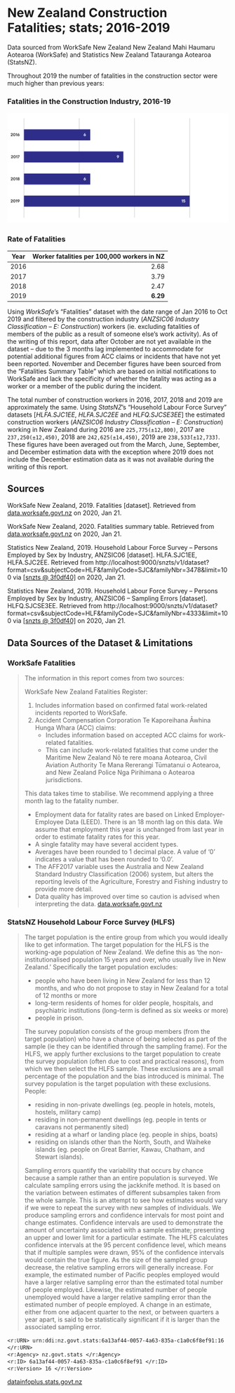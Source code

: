 # New Zealand Construction Fatalities; stats; 2016-2019

Data sourced from WorkSafe New Zealand New Zealand Mahi Haumaru Aotearoa (WorkSafe) and Statistics New Zealand Tatauranga Aotearoa (StatsNZ).

Throughout 2019 the number of fatalities in the construction sector were much higher than previous years:

### Fatalities in the Construction Industry, 2016-19
![Graph of WorkSafe Fatalities in the Construction Industry, 2016-19](/docs/worksafeConstructionFatalities2016-19.svg)

### Rate of Fatalities
| Year | Worker fatalities per 100,000 workers in NZ |
| :--: | ------------------------------------------: |
| 2016 | 2.68                                        |
| 2017 | 3.79                                        |
| 2018 | 2.47                                        |
| 2019 | **6.29**                                    |

Using *WorkSafe*’s “Fatalities” dataset with the date range of Jan 2016 to Oct 2019 and filtered by the construction industry (*ANZSIC06 Industry Classification – E: Construction*) workers (ie. excluding fatalities of members of the public as a result of someone else’s work activity). As of the writing of this report, data after October are not yet available in the dataset – due to the 3 months lag implemented to accommodate for potential additional figures from ACC claims or incidents that have not yet been reported. November and December figures have been sourced from the “Fatalities Summary Table” which are based on initial notifications to WorkSafe and lack the specificity of whether the fatality was acting as a worker or a member of the public during the incident. 

The total number of construction workers in 2016, 2017, 2018 and 2019 are approximately the same. Using *StatsNZ*’s “Household Labour Force Survey” datasets [*HLFA.SJC1EE*, *HLFA.SJC2EE* and *HLFQ.SJCSE3EE*] the estimated construction workers (*ANZSIC06 Industry Classification – E: Construction*) working in New Zealand during 2016 are `225,775(±12,800)`, 2017 are `237,250(±12,450)`, 2018 are `242,625(±14,450)`, 2019 are `238,53̄3̄(±12,73̄3̄)`. These figures have been averaged out from the March, June, September, and December estimation data with the exception where 2019 does not include the December estimation data as it was not available during the writing of this report.

## Sources
WorkSafe New Zealand, 2019. Fatalities \[dataset\]. Retrieved from [data.worksafe.govt.nz](https://data.worksafe.govt.nz/graph/detail/fatalities) on 2020, Jan 21.

WorkSafe New Zealand, 2020. Fatalities summary table. Retrieved from [data.worksafe.govt.nz](https://data.worksafe.govt.nz/editorial/fatalities_summary_table) on 2020, Jan 21.

Statistics New Zealand, 2019. Household Labour Force Survey – Persons Employed by Sex by Industry, ANZSIC06 \[dataset\]. HLFA.SJC1EE, HLFA.SJC2EE. Retrieved from http://localhost:9000/snzts/v1/dataset?format=csv&subjectCode=HLF&familyCode=SJC&familyNbr=3478&limit=100 via [\[snzts @ 3f0df40\]](https://github.com/cmhh/snzts/tree/3f0df408352def9356646c63686485d4489d7bb8) on 2020, Jan 21.

Statistics New Zealand, 2019. Household Labour Force Survey – Persons Employed by Sex by Industry, ANZSIC06 – Sampling Errors \[dataset\]. HLFQ.SJCSE3EE. Retrieved from http://localhost:9000/snzts/v1/dataset?format=csv&subjectCode=HLF&familyCode=SJC&familyNbr=4333&limit=100 via [\[snzts @ 3f0df40\]](https://github.com/cmhh/snzts/tree/3f0df408352def9356646c63686485d4489d7bb8) on 2020, Jan 21.

## Data Sources of the Dataset & Limitations

### WorkSafe Fatalities
> The information in this report comes from two sources: 
>
> WorkSafe New Zealand Fatalities Register:
> 1. Includes information based on confirmed fatal work-related incidents reported to WorkSafe. 
> 2. Accident Compensation Corporation Te Kaporeihana Āwhina Hunga Whara (ACC) claims:
>    * Includes information based on accepted ACC claims for work-related fatalities.  
>    * This can include work-related fatalities that come under the Maritime New Zealand Nō te rere moana Aotearoa, Civil Aviation Authority Te Mana Rererangi Tūmatanui o Aotearoa, and New Zealand Police Nga Pirihimana o Aotearoa jurisdictions. 
>
> This data takes time to stabilise. We recommend applying a three month lag to the fatality number.
>
> * Employment data for fatality rates are based on Linked Employer-Employee Data (LEED). There is an 18 month lag on this data. We assume that employment this year is unchanged from last year in order to estimate fatality rates for this year.
> * A single fatality may have several accident types.
> * Averages have been rounded to 1 decimal place. A value of ‘0’ indicates a value that has been rounded to ‘0.0’.
> * The AFF2017 variable uses the Australia and New Zealand Standard Industry Classification (2006) system, but alters the reporting levels of the Agriculture, Forestry and Fishing industry to provide more detail.
> * Data quality has improved over time so caution is advised when interpreting the data.
[data.worksafe.govt.nz](https://data.worksafe.govt.nz/graph/detail/fatalities)

### StatsNZ Household Labour Force Survey (HLFS)
> The target population is the entire group from which you would ideally like to get information. The target population for the HLFS is the working-age population of New Zealand. We define this as ‘the non-institutionalised population 15 years and over, who usually live in New Zealand.’ Specifically the target population excludes:
> * people who have been living in New Zealand for less than 12 months, and who do not propose to stay in New Zealand for a total of 12 months or more
> * long-term residents of homes for older people, hospitals, and psychiatric institutions (long-term is defined as six weeks or more)
> * people in prison.
>
> The survey population consists of the group members (from the target population) who have a chance of being selected as part of the sample (ie they can be identified through the sampling frame). For the HLFS, we apply further exclusions to the target population to create the survey population (often due to cost and practical reasons), from which we then select the HLFS sample. These exclusions are a small percentage of the population and the bias introduced is minimal. The survey population is the target population with these exclusions. People:
> * residing in non-private dwellings (eg. people in hotels, motels, hostels, military camp)
> * residing in non-permanent dwellings (eg. people in tents or caravans not permanently sited)
> * residing at a wharf or landing place (eg. people in ships, boats)
> * residing on islands other than the North, South, and Waiheke islands (eg. people on Great Barrier, Kawau, Chatham, and Stewart islands).
>
> Sampling errors quantify the variability that occurs by chance because a sample rather than an entire population is surveyed. We calculate sampling errors using the jackknife method. It is based on the variation between estimates of different subsamples taken from the whole sample. This is an attempt to see how estimates would vary if we were to repeat the survey with new samples of individuals. We produce sampling errors and confidence intervals for most point and change estimates. Confidence intervals are used to demonstrate the amount of uncertainty associated with a sample estimate; presenting an upper and lower limit for a particular estimate. The HLFS calculates confidence intervals at the 95 percent confidence level, which means that if multiple samples were drawn, 95% of the confidence intervals would contain the true figure. As the size of the sampled group decrease, the relative sampling errors will generally increase. For example, the estimated number of Pacific peoples employed would have a larger relative sampling error than the estimated total number of people employed. Likewise, the estimated number of people unemployed would have a larger relative sampling error than the estimated number of people employed. A change in an estimate, either from one adjacent quarter to the next, or between quarters a year apart, is said to be statistically significant if it is larger than the associated sampling error.
```
<r:URN> urn:ddi:nz.govt.stats:6a13af44-0057-4a63-835a-c1a0c6f8ef91:16 </r:URN>
<r:Agency> nz.govt.stats </r:Agency>
<r:ID> 6a13af44-0057-4a63-835a-c1a0c6f8ef91 </r:ID>
<r:Version> 16 </r:Version>
```
[datainfoplus.stats.govt.nz](http://datainfoplus.stats.govt.nz/Item/nz.govt.stats/b7c39358-aa03-446f-a27d-91c37caac35d?&_ga=2.19847480.1830762553.1581720966-1074207774.1579492621#/nz.govt.stats/6a13af44-0057-4a63-835a-c1a0c6f8ef91#)
